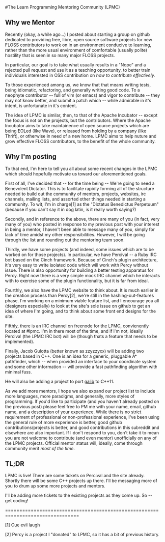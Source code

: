 #The Learn Programming Mentoring Community (LPMC)

## Why we Mentor

Recently (okay, a while ago...) I posted about starting a group on github
dedicated to providing free, libre, open source software projects for new FLOSS
contributors to work on in an environment conducive to learning, rather than the
more usual environment of comfortable (usually polite) hostility that is seen in
so many major FLOSS projects.

In particular, our goal is to take what usually results in a "Nope" and a
rejected pull request and use it as a teaching opportunity, to better train
individuals interested in OSS contribution on _how to contribute effectively_.

To those experienced among us, we know that that means writing tests, being
idiomatic, refactoring, and generally writing good code. To a neophyte
contributor -- full of vim (or emacs) and vigor to contribute -- they may not
know better, and submit a patch which -- while admirable in it's intent, is
unfortunate in it's content.

The idea of LPMC is similar, then, to that of the Apache Incubator -- except the
focus is not on the projects, but the contributors. Where the Apache Incubator
aims to take maintainence of open source projects which are being EOLed (like
Wave), or released from holding by a company (like Thrift), or otherwise in need
of a new home. LPMC aims to help nuture and grow effective FLOSS contributors,
to the benefit of the whole community.

## Why I'm posting

To that end, I'm here to tell you all about some recent changes in the LPMC
which should hopefully motivate us toward our aforementioned goals.

First of all, I've decided that -- for the time being -- We're going to need a
Benevolent Dictator. This is to facilitate rapidly forming all of the structure
needed to build out the community of mentors, projects, websites, irc channels,
mailing lists, and assorted other things needed in starting a community. To wit,
I'm in charge[1] as the "Dictatus Benedictus Perpetuum" (because if you can't
say it in dog latin, is it really worth saying?)

Secondly, and in reference to the above, there are many of you (in fact, very
many of you) who posted in response to my previous post with your interest in
being a mentor, I haven't been able to message many of you, simply for lack of
time amidst my other responsibilities. However, I will be going through the list
and rounding out the mentoring team soon.

Thirdly, we have some projects (and indeed, some issues which are to be worked
on for those projects). In particular, we have Percival -- a Ruby IRC bot based
on the Cinch framework. Because of Cinch's plugin architecture, it's very easy
to write isolated code which will work with Percy without issue. There is also
opportunity for building a better testing apparatus for Percy. Right now there
is a very simple mock IRC channel which he interacts with to exercise some of
the plugin functionality, but it is far from ideal. 

Fourthly, we also have the LPMC website to think about. It is much earlier in
the creation process than Percy[2], we're still in the hashing-out-features
phase. I'm working on a minimum viable feature list, and I encourage you all
(designers especially) to look at the site's sole issue on github to get an idea
of where I'm going, and to think about some front end designs for the site.

Fifthly, there is an IRC channel on freenode for the LPMC, convienently located
at #lpmc. I'm in there most of the time, and if I'm not, ideally Percival (the
LPMC IRC bot) will be (though thats a feature that needs to be implemented).

Finally, Jacob Gulotta (better known as zzyzzyxx) will be adding two projects
based in C++. One is an idea for a generic, pluggable A\* pathfinder, which --
when provided an interface to your coordinate system and some other information
-- will provide a fast pathfinding algorithm with minimal fuss.

He will also be adding a project to port [galib](http://lancet.mit.edu/ga) to C++11.

As we add more mentors, I hope we also expand our project list to include more
languages, more paradigms, and generally, more styles of programming. If you'd
like to participate (and you haven't already posted on the previous post) please
feel free to PM me with your name, email, github name, and a description of your
experience. While there is no strict requirement of professional or
non-professional experience, I've been using the general rule of more experience
is better, good github contributions/projects is better, and good contributions
in this subreddit and elsewhere are also important. If I don't respond to you,
don't take it to mean you are not welcome to contribute (and even mentor)
unofficially on any of the LPMC projects. Official mentor status will, ideally,
come through community merit _most of the time_.

## TL;DR

LPMC is live! There are some tickets on Percival and the site already. Shortly
there will be some C++ projects up there. I'll be messaging more of you to drum
up some more projects and mentors. 

I'll be adding more tickets to the existing projects as they come up. So -- get
coding!

================================================================================

[1] Cue evil laugh

[2] Percy is a project I "donated" to LPMC, so it has a bit of previous history.
